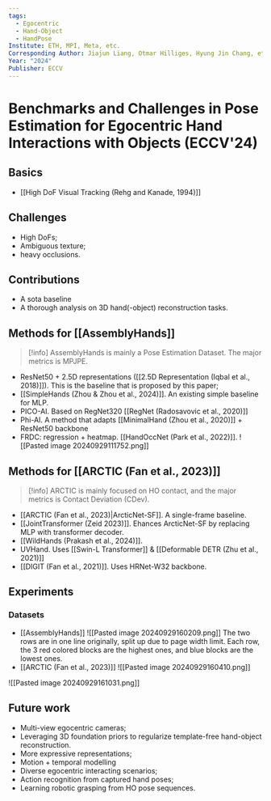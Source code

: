 ```yaml
---
tags:
  - Egocentric
  - Hand-Object
  - HandPose
Institute: ETH, MPI, Meta, etc.
Corresponding Author: Jiajun Liang, Otmar Hilliges, Hyung Jin Chang, etc.
Year: "2024"
Publisher: ECCV
---
```

# Benchmarks and Challenges in Pose Estimation for Egocentric Hand Interactions with Objects (ECCV'24)
## Basics
* [[High DoF Visual Tracking (Rehg and Kanade, 1994)]]
## Challenges
* High DoFs;
* Ambiguous texture;
* heavy occlusions.
## Contributions
* A sota baseline 
* A thorough analysis on 3D hand(-object) reconstruction tasks.
## Methods for [[AssemblyHands]]
> [!info]
> AssemblyHands is mainly a Pose Estimation Dataset. The major metrics is MPJPE.

* ResNet50 + 2.5D representations ([[2.5D Representation (Iqbal et al., 2018)]]). This is the baseline that is proposed by this paper;
* [[SimpleHands (Zhou & Zhou et al., 2024)]]. An existing simple baseline for MLP.
* PICO-AI. Based on RegNet320 [[RegNet (Radosavovic et al., 2020)]]
* Phi-AI. A method that adapts [[MinimalHand (Zhou et al., 2020)]] + ResNet50 backbone
* FRDC: regression + heatmap. [[HandOccNet (Park et al., 2022)]].
![[Pasted image 20240929111752.png]]
## Methods for [[ARCTIC (Fan et al., 2023)]]

> [!info]
> ARCTIC is mainly focused on HO contact, and the major metrics is Contact Deviation (CDev).

* [[ARCTIC (Fan et al., 2023)|ArcticNet-SF]]. A single-frame baseline.
* [[JointTransformer (Zeid 2023)]]. Ehances ArcticNet-SF by replacing MLP with transformer decoder.
* [[WildHands (Prakash et al., 2024)]]. 
* UVHand. Uses [[Swin-L Transformer]] & [[Deformable DETR (Zhu et al., 2021)]]
* [[DIGIT (Fan et al., 2021)]]. Uses HRNet-W32 backbone.
## Experiments
### Datasets
* [[AssemblyHands]]
![[Pasted image 20240929160209.png]]
The two rows are in one line originally, split up due to page width limit. Each row, the 3 red colored blocks are the highest ones, and blue blocks are the lowest ones.
* [[ARCTIC (Fan et al., 2023)]]
![[Pasted image 20240929160410.png]]

![[Pasted image 20240929161031.png]]
## Future work
* Multi-view egocentric cameras;
* Leveraging 3D foundation priors to regularize template-free hand-object reconstruction.
* More expressive representations;
* Motion + temporal modelling
* Diverse egocentric interacting scenarios;
* Action recognition from captured hand poses;
* Learning robotic grasping from HO pose sequences.
